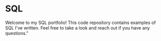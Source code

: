 # SQL
Welcome to my SQL portfolio! This code repository contains examples of SQL I've written. Feel free to take a look and reach out if you have any questions."
